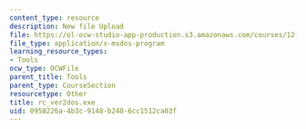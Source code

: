 ```yaml
---
content_type: resource
description: New file Upload
file: https://ol-ocw-studio-app-production.s3.amazonaws.com/courses/12-811-tropical-meteorology-spring-2011/0958226a4b3c9148b2406cc1512ca03f_rc_ver2dos.exe
file_type: application/x-msdos-program
learning_resource_types:
- Tools
ocw_type: OCWFile
parent_title: Tools
parent_type: CourseSection
resourcetype: Other
title: rc_ver2dos.exe
uid: 0958226a-4b3c-9148-b240-6cc1512ca03f
---
```


